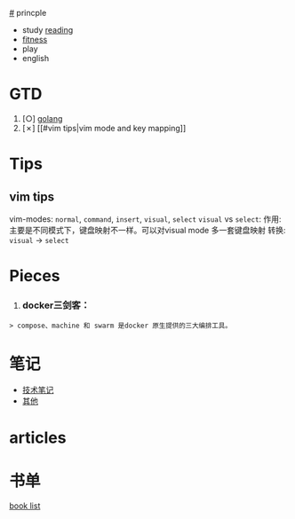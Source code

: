 [#](#) princple
  * study
    [reading](reading)
  * [fitness](fitness)
  * play
  * english


# GTD
  1. [○] [golang](golang)
  2. [✗] [[#vim tips|vim mode and key mapping]]

# Tips
## vim tips
  vim-modes: `normal`, `command`, `insert`, `visual`, `select`
    `visual` vs `select`: 
      作用: 主要是不同模式下，键盘映射不一样。可以对visual mode 多一套键盘映射 
      转换: `visual` <C-g> -> `select`
  

# Pieces
  1. ### docker三剑客：
    > compose、machine 和 swarm 是docker 原生提供的三大编排工具。
    
# 笔记
  * [技术笔记](note)
  * [其他](./Misellanies)

# articles

# 书单
  [book list](book-list)
